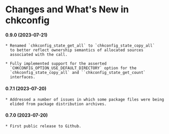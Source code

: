 # Changes and What's New in chkconfig

#### 0.9.0 (2023-07-21)

    * Renamed `chkconfig_state_get_all` to `chkconfig_state_copy_all`
      to better reflect ownership semantics of allocated sources
      associated with the call.

    * Fully implemented support for the asserted
      `CHKCONFIG_OPTION_USE_DEFAULT_DIRECTORY` option for the
      `chkconfig_state_copy_all` and ``chkconfig_state_get_count`
      interfaces.

#### 0.7.1 (2023-07-20)

    * Addressed a number of issues in which some package files were being
      elided from package distribution archives.

#### 0.7.0 (2023-07-20)

    * First public release to Github.

